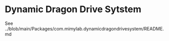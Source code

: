 # Dynamic Dragon Drive Sytstem

See ../blob/main/Packages/com.mimylab.dynamicdragondrivesystem/README.md
